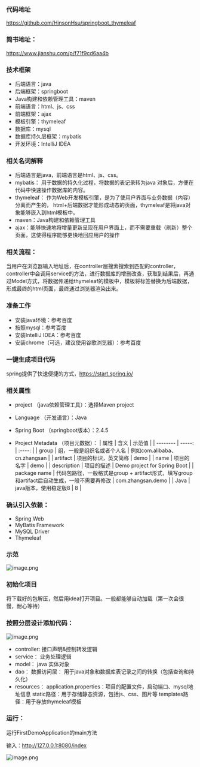### 代码地址
https://github.com/HinsonHsu/springboot_thymeleaf

### 简书地址：
https://www.jianshu.com/p/f71f9cd6aa4b

### 技术框架
+ 后端语言：java
+ 后端框架：springboot
+ Java构建和依赖管理工具：maven
+ 前端语言：html、js、css
+ 前端框架：ajax
+ 模板引擎：thymeleaf
+ 数据库：mysql
+ 数据库持久层框架：mybatis
+ 开发环境：IntelliJ IDEA

### 相关名词解释
+ 后端语言是java，前端语言是html、js、css。
+ mybatis：
用于数据的持久化过程，将数据的表记录转为java 对象后，方便在代码中快速操作数据库的内容。
+ thymeleaf：
作为Web开发模板引擎，是为了使用户界面与业务数据（内容）分离而产生的，
html+后端数据才能形成动态的页面，thymeleaf是将java对象能够嵌入到html模板中。
+ maven：Java构建和依赖管理工具
+ ajax：能够快速地将增量更新呈现在用户界面上，而不需要重载（刷新）整个页面，这使得程序能够更快地回应用户的操作

### 相关流程：
当用户在浏览器输入地址后，在controller层搜索搜索到匹配的controller，controller中会调用service的方法，进行数据库的增删改查，获取到结果后，再通过Model方式，将数据传递给thymeleaf的模板中，模板将标签替换为后端数据，形成最终的html页面，最终通过浏览器渲染出来。

### 准备工作
+ 安装java环境：参考百度
+ 按照mysql：参考百度
+ 安装IntelliJ IDEA：参考百度
+ 安装chrome（可选，建议使用谷歌浏览器）：参考百度

### 一键生成项目代码
spring提供了快速便捷的方式，https://start.spring.io/

### 相关属性

+ project
（java依赖管理工具）：选择Maven project

+ Language
（开发语言）：Java

+ Spring Boot
（springboot版本）：2.4.5
+ Project Metadata
（项目元数据）：
  | 属性    | 含义    |  示范值  |
    | --------   | -----:   | :----: |
    | group        | 组，一般是组织名或者个人名      |   例如com.alibaba、cn.zhangsan    |
    | artifact        | 项目的标识，英文简称      |   demo    |
    | name        | 项目的名字      |   demo    |
    | description        | 项目的描述      |   Demo  project for Spring Boot    |
  | package name        | 代码包路径，一般格式是group + artifact形式，填写group和artifact后自动生成，一般不需要再修改     |   com.zhangsan.demo    |
  | Java       | java版本，使用稳定版8     |   8   |

### 确认引入依赖：
+ Spring Web
+ MyBatis Framework 
+ MySQL Driver 
+ Thymeleaf

### 示范
![image.png](https://upload-images.jianshu.io/upload_images/14105483-7f2c66f9062be083.png?imageMogr2/auto-orient/strip%7CimageView2/2/w/1240)

### 初始化项目
将下载好的包解压，然后用idea打开项目。一般都能够自动加载（第一次会很慢，耐心等待）

### 按照分层设计添加代码：

![image.png](https://upload-images.jianshu.io/upload_images/14105483-99ff064b362c5b91.png?imageMogr2/auto-orient/strip%7CimageView2/2/w/1240)

 + controller: 
接口声明&控制转发逻辑
+ service：
业务处理逻辑
+ model：
java 实体对象
+ dao：
数据访问层：
用于java对象和数据库表记录之间的转换（包括查询和持久化）
+ resources：
application.properties：项目的配置文件，启动端口、mysql地址信息
static路径：用于存储静态资源，包括js、css、图片等
templates路径：用于存放thymeleaf模板

### 运行：
运行FirstDemoApplication的main方法

输入：http://127.0.0.1:8080/index

![image.png](https://upload-images.jianshu.io/upload_images/14105483-eeb73960018dc9d9.png?imageMogr2/auto-orient/strip%7CimageView2/2/w/1240)
